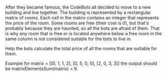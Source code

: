 After they became famous, the CodeBots all decided to move to a new building and live together. The building is represented by a rectangular matrix of rooms. Each cell in the matrix contains an integer that represents the price of the room. Some rooms are free (their cost is 0), but that's probably because they are haunted, so all the bots are afraid of them. That is why any room that is free or is located anywhere below a free room in the same column is not considered suitable for the bots to live in.

Help the bots calculate the total price of all the rooms that are suitable for them.

Example for matrix = [[0, 1, 1, 2], 
                     [0, 5, 0, 0], 
                     [2, 0, 3, 3]]
the output should be
matrixElementsSum(matrix) = 9.
